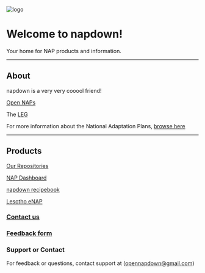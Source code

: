 
![logo](https://www.eci.ox.ac.uk/research/climate/img/unfccc.png)
#  Welcome to napdown!
Your home for NAP products and information.

*****

## About
napdown is a very very cooool friend!

[Open NAPs](https://napcentral.netlify.app/open-naps/)

The [LEG](https://unfccc.int/LEG)

For more information about the National Adaptation Plans, [browse here](https://napcentral.netlify.app/naps/)

------

## Products
[Our Repositories](https://github.com/napdown)

[NAP Dashboard](https://napdown.github.io/O-NAPs-Dashboard/)

[napdown recipebook](https://napdown.github.io/NAPdown/)  

[Lesotho eNAP](https://napdown.github.io/Lesotho/)

### [Contact us](mailto:opennapdown@gmail.com) 

### [Feedback form](https://napdown.github.io/)

### Support or Contact
For feedback or questions, contact support at (opennapdown@gmail.com)

